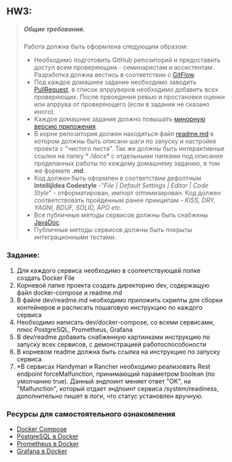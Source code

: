 ## HW3:

> ##### Общие требования.
> Работа должна быть оформлена следующим образом:
>- Необходимо подготовить GitHub репозиторий и предоставить доступ всем проверяющим - семинаристам и ассистентам.
   Разработка
   > должна вестись в соответствии
   с [GitFlow](https://www.atlassian.com/ru/git/tutorials/comparing-workflows/gitflow-workflow).
>- Под каждое домашнее задание необходимо
   заводить [PullRequest](https://docs.gitlab.com/ee/user/project/merge_requests/creating_merge_requests.html),
   > в список апрруверов необходимо добавить всех проверяющих. После првоедения ревью и простановки оценки или апррува
   от проверяющего
   > (если в задании не сказано иного).
>- Каждое домашнее задание должно повышать [минорную версию приложения](https://semver.org/lang/ru/).
>- В корне репозитория должен находиться файл [readme.md](https://www.markdownguide.org/basic-syntax/) в котором должны
   быть
   > описани шаги по запуску и настройке проекта с "чистого листа". Так же должны быть интерактивные ссылки на папку *
   */docs**
   > с отдельными папками под описание проделанных работы по каждому домашнему заданию, в том же формате **.md**.
>- Код должен быть оформлен в соответствии дефолтным **IntellijIdea Codestyle** -"_File | Default Settings | Editor |
   Code Style_" -
   > отформатирован, импорт оптимизирован. Код должен соответствовать пройденным ранее принципам - _KISS, DRY, YAGNI,
   BDUF, SOLID, APO etc._
>- Все публичные методы сервисов должны быть снабжены [JavaDoc](https://ru.wikipedia.org/wiki/Javadoc).
>- Публичные методы сервисов должны быть покрыты интеграционными тестами.

### Заданиe:

1. Для каждого сервиса необходимо в соотеетствующей попке создать Docker File
2. Корневой папке проекта создать директорию dev, содержащую файл docker-compose и readme.md
3. В файле dev/readme.md необходимо приложить скрипты для сборки контейнеров и расписать пошаговую инструкцию по
   каждого сервиса
4. Необходимо написать dev/docker-compose, со всеми сервисами, плюс PostgreSQL, Prometheus, Grafana
5. В dev/readme добавить снабженную картинками инструкцию по запуску всех сервисов, с демонстрацией работоспособоности
6. В корневом readme должна быть ссылка на инструкцию по запуску сервиса
7. *В сервисах Handyman и Rancher необходимо реализовать Rest endpoint forceMalfunction, принимающий
   параметром boolean (по умолчанию true). Данный эндпоинт меняет ответ "OK", на "Malfunction",
   который отдает эндпоинт сервиса /system/readiness, дополнительно пишет в логи, что статус установлен вручную.

### Ресурсы для самостоятельного ознакомления

- [Docker Compose](https://docs.docker.com/compose/)
- [PostgreSQL в Docker](https://hub.docker.com/_/postgres)
- [Prometheus в Docker](https://hub.docker.com/r/prom/prometheus)
- [Grafana в Docker](https://hub.docker.com/r/grafana/grafana)

    